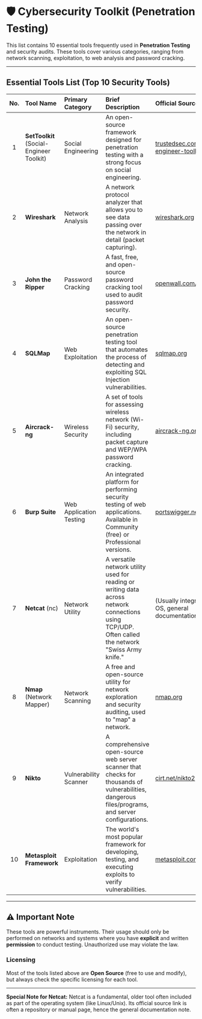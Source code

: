 # 🛡️ Cybersecurity Toolkit (Penetration Testing)

This list contains 10 essential tools frequently used in **Penetration Testing** and security audits. These tools cover various categories, ranging from network scanning, exploitation, to web analysis and password cracking.

---

## Essential Tools List (Top 10 Security Tools)

| No. | Tool Name | Primary Category | Brief Description | Official Source Link |
|:---:|:----------|:---------------|:------------------|:-------------------|
| 1 | **SetToolkit** (Social-Engineer Toolkit) | Social Engineering | An open-source framework designed for penetration testing with a strong focus on social engineering. | [trustedsec.com/social-engineer-toolkit](https://www.trustedsec.com/social-engineer-toolkit/) |
| 2 | **Wireshark** | Network Analysis | A network protocol analyzer that allows you to see data passing over the network in detail (packet capturing). | [wireshark.org](https://www.wireshark.org/) |
| 3 | **John the Ripper** | Password Cracking | A fast, free, and open-source password cracking tool used to audit password security. | [openwall.com/john](https://www.openwall.com/john/) |
| 4 | **SQLMap** | Web Exploitation | An open-source penetration testing tool that automates the process of detecting and exploiting SQL Injection vulnerabilities. | [sqlmap.org](http://sqlmap.org/) |
| 5 | **Aircrack-ng** | Wireless Security | A set of tools for assessing wireless network (Wi-Fi) security, including packet capture and WEP/WPA password cracking. | [aircrack-ng.org](https://www.aircrack-ng.org/) |
| 6 | **Burp Suite** | Web Application Testing | An integrated platform for performing security testing of web applications. Available in Community (free) or Professional versions. | [portswigger.net/burp](https://portswigger.net/burp) |
| 7 | **Netcat** (nc) | Network Utility | A versatile network utility used for reading or writing data across network connections using TCP/UDP. Often called the network "Swiss Army knife." | (Usually integrated into OS, general documentation link) |
| 8 | **Nmap** (Network Mapper) | Network Scanning | A free and open-source utility for network exploration and security auditing, used to "map" a network. | [nmap.org](https://nmap.org/) |
| 9 | **Nikto** | Vulnerability Scanner | A comprehensive open-source web server scanner that checks for thousands of vulnerabilities, dangerous files/programs, and server configurations. | [cirt.net/nikto2](https://cirt.net/nikto2) |
| 10 | **Metasploit Framework** | Exploitation | The world's most popular framework for developing, testing, and executing exploits to verify vulnerabilities. | [metasploit.com](https://www.metasploit.com/) |

---

## ⚠️ Important Note

These tools are powerful instruments. Their usage should only be performed on networks and systems where you have **explicit** and written **permission** to conduct testing. Unauthorized use may violate the law.

### **Licensing**

Most of the tools listed above are **Open Source** (free to use and modify), but always check the specific licensing for each tool.

***

**Special Note for Netcat:** Netcat is a fundamental, older tool often included as part of the operating system (like Linux/Unix). Its official source link is often a repository or manual page, hence the general documentation note.
